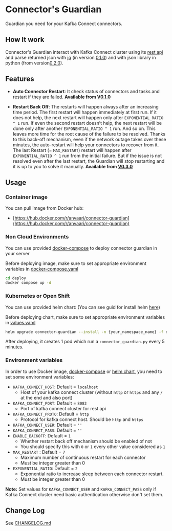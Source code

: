 # Connector's Guardian

Guardian you need for your Kafka Connect connectors.

## How It work

Connector's Guardian interact with Kafka Connect cluster using its [rest api](https://docs.confluent.io/platform/current/connect/references/restapi.html) and parse returned json with [jq](https://github.com/jqlang/jq) (in version [0.1.0](https://github.com/anvaari/connector-guardian/releases/tag/0.1.0)) and with json library in python (from version[0.2.0](https://github.com/anvaari/connector-guardian/releases/tag/0.2.0)).

## Features

* **Auto Connector Restart**: It check status of connectors and tasks and restart if they are failed. **Available from [V0.1.0](https://github.com/anvaari/connector-guardian/releases/tag/0.1.0)**

* **Restart Back Off**: The restarts will happen always after an increasing time period. The first restart will happen immediately at first run. If it does not help, the next restart will happen only after `EXPONENTIAL_RATIO ^ 1` run. If even the second restart doesn’t help, the next restart will be done only after another `EXPONENTIAL_RATIO ^ 1` run. And so on. This leaves more time for the root cause of the failure to be resolved. Thanks to this back-off mechanism, even if the network outage takes over these minutes, the auto-restart will help your connectors to recover from it. The last Restart (= `MAX_RESTART`) restart will happen after `EXPONENTIAL_RATIO ^ 1` run from the initial failure. But if the issue is not resolved even after the last restart, the Guardian will stop restarting and it is up to you to solve it manually. **Available from [V0.3.0](https://github.com/anvaari/connector-guardian/releases/tag/0.3.0)**

## Usage

### Container image

You can pull image from Docker hub:

* [https://hub.docker.com/r/anvaari/connector-guardian](https://hub.docker.com/r/anvaari/connector-guardian)

### Non Cloud Environments

You can use provided [docker-compose](./deploy/docker-compose.yaml) to deploy connector guardian in your server

Before deploying image, make sure to set appropriate environment variables in [docker-compose.yaml](./deploy/docker-compose.yaml)

```bash
cd deploy
docker compose up -d
```

### Kubernetes or Open Shift

You can use provided helm chart: (You can see guid for install helm [here](https://helm.sh/docs/intro/install/))

Before deploying chart, make sure to set appropriate environment variables in [values.yaml](./deploy/chart/values.yaml)

```bash
helm upgrade connector-guardian --install -n {your_namespace_name} -f deploy/chart/values.yaml deploy/chart
```

After deploying, it creates 1 pod which run a `connector_guardian.py` every 5 minutes.

### Environment variables

In order to use Docker image, [docker-compose](./deploy/docker-compose.yaml) or [helm chart](./deploy/chart/),  you need to set some environment variables:

* `KAFKA_CONNECT_HOST`: Default = `localhost`
  * Host of your kafka connect cluster (without `http` or `https` and any `/` at the end and also port)
* `KAFKA_CONNECT_PORT`: Default = `8083`
  * Port of kafka connect cluster for rest api
* `KAFKA_CONNECT_PROTO`: Default = `http`
  * Protocol for kafka connect host. Should be `http` and `https`
* `KAFKA_CONNECT_USER`: Default = `''`
* `KAFKA_CONNECT_PASS`: Default = `''`
* `ENABLE_BACKOFF`: Default = `1`
  * Whether restart back off mechanism should be enabled of not
  * You should specify this with `0` or `1` every other value considered as `1`
* `MAX_RESTART` : Default = `7`
  * Maximum number of continuous restart for each connector
  * Must be integer greater than 0
* `EXPONENTIAL_RATIO`: Default = `2`
  * Exponential ratio to increase sleep between each connector restart.
  * Must be integer greater than 0

**Note:** Set values for `KAFKA_CONNECT_USER` and `KAFKA_CONNECT_PASS` only if Kafka Connect cluster need basic authentication otherwise don't set them.

## Change Log

See [CHANGELOG.md](./CHANGELOG.md)

